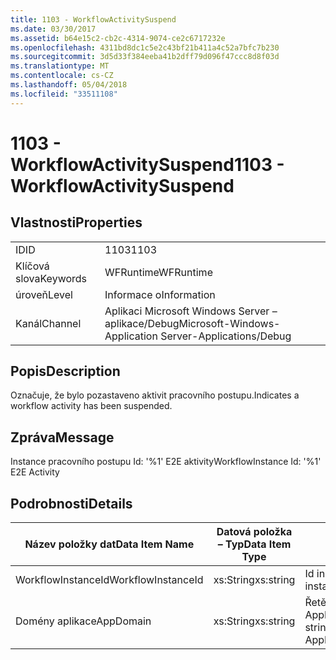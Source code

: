 ```yaml
---
title: 1103 - WorkflowActivitySuspend
ms.date: 03/30/2017
ms.assetid: b64e15c2-cb2c-4314-9074-ce2c6717232e
ms.openlocfilehash: 4311bd8dc1c5e2c43bf21b411a4c52a7bfc7b230
ms.sourcegitcommit: 3d5d33f384eeba41b2dff79d096f47ccc8d8f03d
ms.translationtype: MT
ms.contentlocale: cs-CZ
ms.lasthandoff: 05/04/2018
ms.locfileid: "33511108"
---
```

# <a name="1103---workflowactivitysuspend"></a><span data-ttu-id="1a03b-102">1103 - WorkflowActivitySuspend</span><span class="sxs-lookup"><span data-stu-id="1a03b-102">1103 - WorkflowActivitySuspend</span></span>
## <a name="properties"></a><span data-ttu-id="1a03b-103">Vlastnosti</span><span class="sxs-lookup"><span data-stu-id="1a03b-103">Properties</span></span>  
  
|||  
|-|-|  
|<span data-ttu-id="1a03b-104">ID</span><span class="sxs-lookup"><span data-stu-id="1a03b-104">ID</span></span>|<span data-ttu-id="1a03b-105">1103</span><span class="sxs-lookup"><span data-stu-id="1a03b-105">1103</span></span>|  
|<span data-ttu-id="1a03b-106">Klíčová slova</span><span class="sxs-lookup"><span data-stu-id="1a03b-106">Keywords</span></span>|<span data-ttu-id="1a03b-107">WFRuntime</span><span class="sxs-lookup"><span data-stu-id="1a03b-107">WFRuntime</span></span>|  
|<span data-ttu-id="1a03b-108">úroveň</span><span class="sxs-lookup"><span data-stu-id="1a03b-108">Level</span></span>|<span data-ttu-id="1a03b-109">Informace o</span><span class="sxs-lookup"><span data-stu-id="1a03b-109">Information</span></span>|  
|<span data-ttu-id="1a03b-110">Kanál</span><span class="sxs-lookup"><span data-stu-id="1a03b-110">Channel</span></span>|<span data-ttu-id="1a03b-111">Aplikaci Microsoft Windows Server – aplikace/Debug</span><span class="sxs-lookup"><span data-stu-id="1a03b-111">Microsoft-Windows-Application Server-Applications/Debug</span></span>|  
  
## <a name="description"></a><span data-ttu-id="1a03b-112">Popis</span><span class="sxs-lookup"><span data-stu-id="1a03b-112">Description</span></span>  
 <span data-ttu-id="1a03b-113">Označuje, že bylo pozastaveno aktivit pracovního postupu.</span><span class="sxs-lookup"><span data-stu-id="1a03b-113">Indicates a workflow activity has been suspended.</span></span>  
  
## <a name="message"></a><span data-ttu-id="1a03b-114">Zpráva</span><span class="sxs-lookup"><span data-stu-id="1a03b-114">Message</span></span>  
 <span data-ttu-id="1a03b-115">Instance pracovního postupu Id: '%1' E2E aktivity</span><span class="sxs-lookup"><span data-stu-id="1a03b-115">WorkflowInstance Id: '%1' E2E Activity</span></span>  
  
## <a name="details"></a><span data-ttu-id="1a03b-116">Podrobnosti</span><span class="sxs-lookup"><span data-stu-id="1a03b-116">Details</span></span>  
  
|<span data-ttu-id="1a03b-117">Název položky dat</span><span class="sxs-lookup"><span data-stu-id="1a03b-117">Data Item Name</span></span>|<span data-ttu-id="1a03b-118">Datová položka – Typ</span><span class="sxs-lookup"><span data-stu-id="1a03b-118">Data Item Type</span></span>|<span data-ttu-id="1a03b-119">Popis</span><span class="sxs-lookup"><span data-stu-id="1a03b-119">Description</span></span>|  
|--------------------|--------------------|-----------------|  
|<span data-ttu-id="1a03b-120">WorkflowInstanceId</span><span class="sxs-lookup"><span data-stu-id="1a03b-120">WorkflowInstanceId</span></span>|<span data-ttu-id="1a03b-121">xs:String</span><span class="sxs-lookup"><span data-stu-id="1a03b-121">xs:string</span></span>|<span data-ttu-id="1a03b-122">Id instance pracovního postupu.</span><span class="sxs-lookup"><span data-stu-id="1a03b-122">The workflow instance id.</span></span>|  
|<span data-ttu-id="1a03b-123">Domény aplikace</span><span class="sxs-lookup"><span data-stu-id="1a03b-123">AppDomain</span></span>|<span data-ttu-id="1a03b-124">xs:String</span><span class="sxs-lookup"><span data-stu-id="1a03b-124">xs:string</span></span>|<span data-ttu-id="1a03b-125">Řetězec vrácený AppDomain.CurrentDomain.FriendlyName.</span><span class="sxs-lookup"><span data-stu-id="1a03b-125">The string returned by AppDomain.CurrentDomain.FriendlyName.</span></span>|
